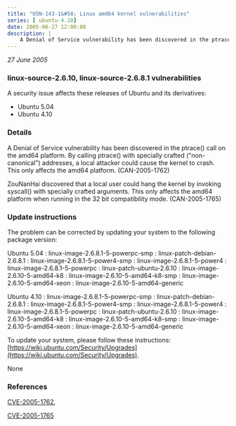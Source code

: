 ```yaml
---
title: "USN-143-1&#58; Linux amd64 kernel vulnerabilities"
series: [ ubuntu-4.10]
date: 2005-06-27 12:00:00
description: |
    A Denial of Service vulnerability has been discovered in the ptrace() call on the amd64 platform. By calling ptrace() with specially crafted (&quot;non-canonical&quot;) addresses, a local attacker could cause the kernel to crash. This only affects the amd64 platform. (CAN-2005-1762)
--- 
```

 
 

*27 June 2005*

### linux-source-2.6.10, linux-source-2.6.8.1 vulnerabilities

A security issue affects these releases of Ubuntu and its derivatives:

* Ubuntu 5.04
* Ubuntu 4.10

### Details

A Denial of Service vulnerability has been discovered in the ptrace() call on the amd64 platform. By calling ptrace() with specially crafted (&quot;non-canonical&quot;) addresses, a local attacker could cause the kernel to crash. This only affects the amd64 platform. (CAN-2005-1762)

ZouNanHai discovered that a local user could hang the kernel by invoking syscall() with specially crafted arguments. This only affects the amd64 platform when running in the 32 bit compatibility mode. (CAN-2005-1765)

### Update instructions

The problem can be corrected by updating your system to the following package version:

Ubuntu 5.04
 : linux-image-2.6.8.1-5-powerpc-smp 
 : linux-patch-debian-2.6.8.1 
 : linux-image-2.6.8.1-5-power4-smp 
 : linux-image-2.6.8.1-5-power4 
 : linux-image-2.6.8.1-5-powerpc 
 : linux-patch-ubuntu-2.6.10 
 : linux-image-2.6.10-5-amd64-k8 
 : linux-image-2.6.10-5-amd64-k8-smp 
 : linux-image-2.6.10-5-amd64-xeon 
 : linux-image-2.6.10-5-amd64-generic 

Ubuntu 4.10
 : linux-image-2.6.8.1-5-powerpc-smp 
 : linux-patch-debian-2.6.8.1 
 : linux-image-2.6.8.1-5-power4-smp 
 : linux-image-2.6.8.1-5-power4 
 : linux-image-2.6.8.1-5-powerpc 
 : linux-patch-ubuntu-2.6.10 
 : linux-image-2.6.10-5-amd64-k8 
 : linux-image-2.6.10-5-amd64-k8-smp 
 : linux-image-2.6.10-5-amd64-xeon 
 : linux-image-2.6.10-5-amd64-generic 

To update your system, please follow these instructions: [https://wiki.ubuntu.com/Security/Upgrades](https://wiki.ubuntu.com/Security/Upgrades).

None

### References

 
 [CVE-2005-1762](http://people.ubuntu.com/~ubuntu-security/cve/CVE-2005-1762), 

 [CVE-2005-1765](http://people.ubuntu.com/~ubuntu-security/cve/CVE-2005-1765)
 

